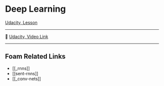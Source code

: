 # Deep Learning

[Udacity, Lesson]()

---

🎥 [Udacity, Video Link]()

---

## Foam Related Links

- [[_rnns]]
- [[sent-rnns]]
- [[_conv-nets]]
